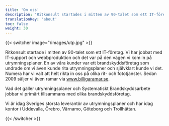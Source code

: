 ```yaml
---
title: 'Om oss'
description: 'Ritkonsult startades i mitten av 90-talet som ett IT-företag som jobbade med support och webb. En av våra kunder undrade om vi även kunde rita utrymningsplaner och självklart kunde vi det. Numera har vi valt att helt rikta in oss på olika rit- och fototjänster. Sedan 2009 säljer vi även ramar via www.billigaramar.se.'
translationKey: 'about'
toc: false
weight: 30
---
```

{{< switcher image="/images/utp.jpg" >}}

 Ritkonsult  startade i mitten av 90-talet som ett IT-företag. Vi har jobbat med IT-support och webbproduktion och det var på den vägen vi kom in på utrymningsplaner. En av våra kunder var ett brandskyddsföretag som undrade om vi även kunde rita utrymningsplaner och självklart kunde vi det. Numera har vi valt att helt rikta in oss på olika rit- och fototjänster. Sedan 2009 säljer vi även ramar via www.billigaramar.se.

Vad det gäller utrymningsplaner och Systematiskt Brandskyddsarbete jobbar vi primärt tillsammans med olika brandskyddsföretag.

Vi är idag Sveriges största leverantör av utrymningsplaner och har idag kontor i Uddevalla, Örebro, Värnamo, Göteborg och Trollhättan.

{{< /switcher >}}
